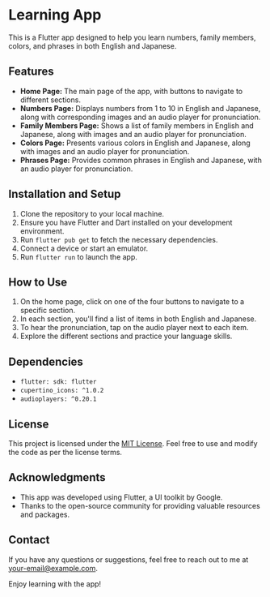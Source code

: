 # Learning App

This is a Flutter app designed to help you learn numbers, family members, colors, and phrases in both English and Japanese.

<h2>Features</h2>

<ul>
  <li><strong>Home Page:</strong> The main page of the app, with buttons to navigate to different sections.</li>
  <li><strong>Numbers Page:</strong> Displays numbers from 1 to 10 in English and Japanese, along with corresponding images and an audio player for pronunciation.</li>
  <li><strong>Family Members Page:</strong> Shows a list of family members in English and Japanese, along with images and an audio player for pronunciation.</li>
  <li><strong>Colors Page:</strong> Presents various colors in English and Japanese, along with images and an audio player for pronunciation.</li>
  <li><strong>Phrases Page:</strong> Provides common phrases in English and Japanese, with an audio player for pronunciation.</li>
</ul>

<h2>Installation and Setup</h2>

<ol>
  <li>Clone the repository to your local machine.</li>
  <li>Ensure you have Flutter and Dart installed on your development environment.</li>
  <li>Run <code>flutter pub get</code> to fetch the necessary dependencies.</li>
  <li>Connect a device or start an emulator.</li>
  <li>Run <code>flutter run</code> to launch the app.</li>
</ol>

<h2>How to Use</h2>

<ol>
  <li>On the home page, click on one of the four buttons to navigate to a specific section.</li>
  <li>In each section, you'll find a list of items in both English and Japanese.</li>
  <li>To hear the pronunciation, tap on the audio player next to each item.</li>
  <li>Explore the different sections and practice your language skills.</li>
</ol>

<h2>Dependencies</h2>

<ul>
  <li><code>flutter: sdk: flutter</code></li>
  <li><code>cupertino_icons: ^1.0.2</code></li>
  <li><code>audioplayers: ^0.20.1</code></li>
</ul>

<h2>License</h2>

<p>This project is licensed under the <a href="LICENSE">MIT License</a>. Feel free to use and modify the code as per the license terms.</p>

<h2>Acknowledgments</h2>

<ul>
  <li>This app was developed using Flutter, a UI toolkit by Google.</li>
  <li>Thanks to the open-source community for providing valuable resources and packages.</li>
</ul>

<h2>Contact</h2>

<p>If you have any questions or suggestions, feel free to reach out to me at <a href="mailto:your-email@example.com">your-email@example.com</a>.</p>

<p>Enjoy learning with the app!</p>
